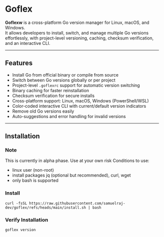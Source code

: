 # Goflex

**Goflexw** is a cross-platform Go version manager for Linux, macOS, and Windows.  
It allows developers to install, switch, and manage multiple Go versions effortlessly, with project-level versioning, caching, checksum verification, and an interactive CLI.

---

## Features

- Install Go from official binary or compile from source
- Switch between Go versions globally or per project
- Project-level `.goflexrc` support for automatic version switching
- Binary caching for faster reinstallation
- Checksum verification for secure installs
- Cross-platform support: Linux, macOS, Windows (PowerShell/WSL)
- Color-coded interactive CLI with current/default version indicators
- Remove old Go versions easily
- Auto-suggestions and error handling for invalid versions

---

## Installation

### Note
This is currently in alpha phase. Use at your own risk
Conditions to use:
 - linux user (non-root)
 - install packages jq (optional but recommended), curl, wget
 - only bash is supported

### Install
```
curl -fsSL https://raw.githubusercontent.com/samuelraj-dev/goflex/refs/heads/main/install.sh | bash
``` 
### Verify Installation
```
goflex version
```